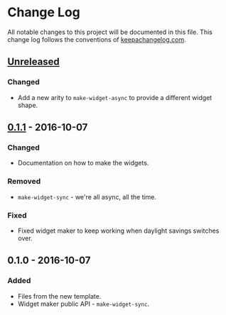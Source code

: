 # Change Log
All notable changes to this project will be documented in this file. This change log follows the conventions of [keepachangelog.com](http://keepachangelog.com/).

## [Unreleased]
### Changed
- Add a new arity to `make-widget-async` to provide a different widget shape.

## [0.1.1] - 2016-10-07
### Changed
- Documentation on how to make the widgets.

### Removed
- `make-widget-sync` - we're all async, all the time.

### Fixed
- Fixed widget maker to keep working when daylight savings switches over.

## 0.1.0 - 2016-10-07
### Added
- Files from the new template.
- Widget maker public API - `make-widget-sync`.

[Unreleased]: https://github.com/your-name/math-interpreter/compare/0.1.1...HEAD
[0.1.1]: https://github.com/your-name/math-interpreter/compare/0.1.0...0.1.1
